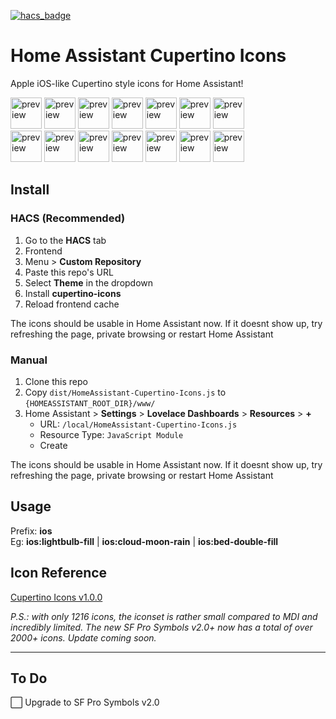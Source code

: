 [![hacs_badge](https://img.shields.io/badge/HACS-Custom-orange.svg)](https://github.com/custom-components/hacs)

# Home Assistant Cupertino Icons
Apple iOS-like Cupertino style icons for Home Assistant!

<div style="display: inline-block;">
  
<img src="https://github.com/menahishayan/HomeAssistant-Cupertino-Icons/blob/build-tools/readme-preview/house.svg" alt="preview"  width="50"/>
<img src="https://github.com/menahishayan/HomeAssistant-Cupertino-Icons/blob/build-tools/readme-preview/lightbulb_fill.svg" alt="preview"  width="50"/>
<img src="https://github.com/menahishayan/HomeAssistant-Cupertino-Icons/blob/build-tools/readme-preview/lightbulb.svg" alt="preview"  width="50"/>
<img src="https://github.com/menahishayan/HomeAssistant-Cupertino-Icons/blob/build-tools/readme-preview/alarm.svg" alt="preview" width="50"/>
<img src="https://github.com/menahishayan/HomeAssistant-Cupertino-Icons/blob/build-tools/readme-preview/app_badge_fill.svg" alt="preview"  width="50"/>
<img src="https://github.com/menahishayan/HomeAssistant-Cupertino-Icons/blob/build-tools/readme-preview/battery_25.svg" alt="preview"  width="50"/>
<img src="https://github.com/menahishayan/HomeAssistant-Cupertino-Icons/blob/build-tools/readme-preview/bed_double_fill.svg" alt="preview"  width="50"/><br/>
<img src="https://github.com/menahishayan/HomeAssistant-Cupertino-Icons/blob/build-tools/readme-preview/camera_fill.svg" alt="preview"  width="50"/>
<img src="https://github.com/menahishayan/HomeAssistant-Cupertino-Icons/blob/build-tools/readme-preview/cloud_moon_rain.svg" alt="preview"  width="50"/>
<img src="https://github.com/menahishayan/HomeAssistant-Cupertino-Icons/blob/build-tools/readme-preview/cloud_sun.svg" alt="preview"  width="50"/>
<img src="https://github.com/menahishayan/HomeAssistant-Cupertino-Icons/blob/build-tools/readme-preview/moon_stars.svg" alt="preview"  width="50"/>
<img src="https://github.com/menahishayan/HomeAssistant-Cupertino-Icons/blob/build-tools/readme-preview/moon_zzz_fill.svg" alt="preview"  width="50"/>
<img src="https://github.com/menahishayan/HomeAssistant-Cupertino-Icons/blob/build-tools/readme-preview/person_crop_circle_badge_checkmark.svg" alt="preview"  width="50"/>
<img src="https://github.com/menahishayan/HomeAssistant-Cupertino-Icons/blob/build-tools/readme-preview/speaker_2_fill.svg" alt="preview"  width="50"/>
</div>

## Install
### HACS (Recommended)
1. Go to the **HACS** tab
2. Frontend
3. Menu > **Custom Repository**
4. Paste this repo's URL
5. Select **Theme** in the dropdown
6. Install **cupertino-icons**
7. Reload frontend cache

The icons should be usable in Home Assistant now. If it doesnt show up, try refreshing the page, private browsing or restart Home Assistant

### Manual
1. Clone this repo
2. Copy `dist/HomeAssistant-Cupertino-Icons.js` to `{HOMEASSISTANT_ROOT_DIR}/www/`
3. Home Assistant > **Settings** > **Lovelace Dashboards** > **Resources** > **+**
   - URL: `/local/HomeAssistant-Cupertino-Icons.js`
   - Resource Type: `JavaScript Module`
   - Create
  
The icons should be usable in Home Assistant now. If it doesnt show up, try refreshing the page, private browsing or restart Home Assistant

## Usage
Prefix: **ios**  
Eg: **ios:lightbulb-fill** | **ios:cloud-moon-rain** | **ios:bed-double-fill**

## Icon Reference
[Cupertino Icons v1.0.0](https://flutter.github.io/cupertino_icons/)

*P.S.: with only 1216 icons, the iconset is rather small compared to MDI and incredibly limited. The new SF Pro Symbols v2.0+ now has a total of over 2000+ icons. Update coming soon.*

<hr/>

## To Do
⬜️ Upgrade to SF Pro Symbols v2.0
